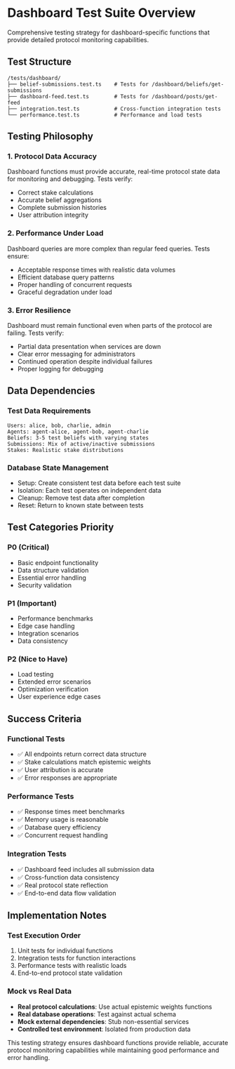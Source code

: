 # Dashboard Test Suite Overview

Comprehensive testing strategy for dashboard-specific functions that provide detailed protocol monitoring capabilities.

## Test Structure

```
/tests/dashboard/
├── belief-submissions.test.ts    # Tests for /dashboard/beliefs/get-submissions
├── dashboard-feed.test.ts        # Tests for /dashboard/posts/get-feed
├── integration.test.ts           # Cross-function integration tests
└── performance.test.ts           # Performance and load tests
```

## Testing Philosophy

### 1. **Protocol Data Accuracy**
Dashboard functions must provide accurate, real-time protocol state data for monitoring and debugging. Tests verify:
- Correct stake calculations
- Accurate belief aggregations
- Complete submission histories
- User attribution integrity

### 2. **Performance Under Load**
Dashboard queries are more complex than regular feed queries. Tests ensure:
- Acceptable response times with realistic data volumes
- Efficient database query patterns
- Proper handling of concurrent requests
- Graceful degradation under load

### 3. **Error Resilience**
Dashboard must remain functional even when parts of the protocol are failing. Tests verify:
- Partial data presentation when services are down
- Clear error messaging for administrators
- Continued operation despite individual failures
- Proper logging for debugging

## Data Dependencies

### Test Data Requirements
```
Users: alice, bob, charlie, admin
Agents: agent-alice, agent-bob, agent-charlie
Beliefs: 3-5 test beliefs with varying states
Submissions: Mix of active/inactive submissions
Stakes: Realistic stake distributions
```

### Database State Management
- Setup: Create consistent test data before each test suite
- Isolation: Each test operates on independent data
- Cleanup: Remove test data after completion
- Reset: Return to known state between tests

## Test Categories Priority

### **P0 (Critical)**
- Basic endpoint functionality
- Data structure validation
- Essential error handling
- Security validation

### **P1 (Important)**
- Performance benchmarks
- Edge case handling
- Integration scenarios
- Data consistency

### **P2 (Nice to Have)**
- Load testing
- Extended error scenarios
- Optimization verification
- User experience edge cases

## Success Criteria

### **Functional Tests**
- ✅ All endpoints return correct data structure
- ✅ Stake calculations match epistemic weights
- ✅ User attribution is accurate
- ✅ Error responses are appropriate

### **Performance Tests**
- ✅ Response times meet benchmarks
- ✅ Memory usage is reasonable
- ✅ Database query efficiency
- ✅ Concurrent request handling

### **Integration Tests**
- ✅ Dashboard feed includes all submission data
- ✅ Cross-function data consistency
- ✅ Real protocol state reflection
- ✅ End-to-end data flow validation

## Implementation Notes

### **Test Execution Order**
1. Unit tests for individual functions
2. Integration tests for function interactions
3. Performance tests with realistic loads
4. End-to-end protocol state validation

### **Mock vs Real Data**
- **Real protocol calculations**: Use actual epistemic weights functions
- **Real database operations**: Test against actual schema
- **Mock external dependencies**: Stub non-essential services
- **Controlled test environment**: Isolated from production data

This testing strategy ensures dashboard functions provide reliable, accurate protocol monitoring capabilities while maintaining good performance and error handling.